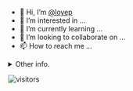 - 👋 Hi, I’m [@loyep](https://github.com/loyep)
- 👀 I’m interested in ...
- 🌱 I’m currently learning ...
- 💞️ I’m looking to collaborate on ...
- 📫 How to reach me ...

<details>
  <summary>Other info.</summary>
  <br>

<!--START_SECTION:waka-->

```text
Vue.js       4 hrs 52 mins   ████████████████████▓░░░░   82.32 %
TypeScript   37 mins         ██▓░░░░░░░░░░░░░░░░░░░░░░   10.51 %
JSON         14 mins         █░░░░░░░░░░░░░░░░░░░░░░░░   04.13 %
JavaScript   5 mins          ▒░░░░░░░░░░░░░░░░░░░░░░░░   01.65 %
SCSS         2 mins          ▒░░░░░░░░░░░░░░░░░░░░░░░░   00.78 %
```

<!--END_SECTION:waka-->

</details>

![visitors](https://visitor-badge.glitch.me/badge?page_id=loyep.loyep)
